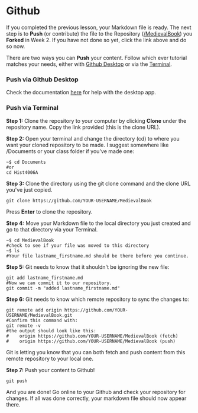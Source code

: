 # Github

If you completed the previous lesson, your Markdown file is ready. The next step is to **Push** \(or contribute\) the file to the Repository \([/MedievalBook](https://github.com/MarcSaurette/medieval-book)\) you **Forked** in Week 2. If you have not done so yet, click the link above and do so now. 

There are two ways you can **Push** your content. Follow which ever tutorial matches your needs, either with [Github Desktop](github.md#push-via-github-desktop) or via the [Terminal](github.md#push-via-terminal).

### Push via Github Desktop

Check the documentation [here](https://help.github.com/desktop/guides/contributing-to-projects/) for help with the desktop app.

### Push via Terminal

**Step 1:** Clone the repository to your computer by clicking **Clone** under the repository name. Copy the link provided \(this is the clone URL\).

**Step 2:** Open your terminal and change the directory \(cd\) to where you want your cloned repository to be made. I suggest somewhere like /Documents or your class folder if you've made one:

```text
~$ cd Documents
#or
cd Hist4006A
```

**Step 3:** Clone the directory using the git clone command and the clone URL you've just copied.

```text
git clone https://github.com/YOUR-USERNAME/MedievalBook
```

Press **Enter** to clone the repository.

**Step 4:** Move your Markdown file to the local directory you just created and go to that directory via your Terminal. 

```text
~$ cd MedievalBook
#check to see if your file was moved to this directory
~$ ls
#Your file lastname_firstname.md should be there before you continue.
```

**Step 5:** Git needs to know that it shouldn't be ignoring the new file:

```text
git add lastname_firstname.md
#Now we can commit it to our repository.
git commit -m "added lastname_firstname.md"
```

**Step 6:** Git needs to know which remote repository to sync the changes to:

```text
git remote add origin https://github.com/YOUR-USERNAME/MedievalBook.git
#Confirm this command with:
git remote -v
#the output should look like this:
#    origin https://github.com/YOUR-USERNAME/MedievalBook (fetch)
#    origin https://github.com/YOUR-USERNAME/MedievalBook (push)
```

Git is letting you know that you can both fetch and push content from this remote repository to your local one. 

**Step 7:** Push your content to Github! 

```text
git push
```

And you are done! Go online to your Github and check your repository for changes. If all was done correctly, your markdown file should now appear there.

